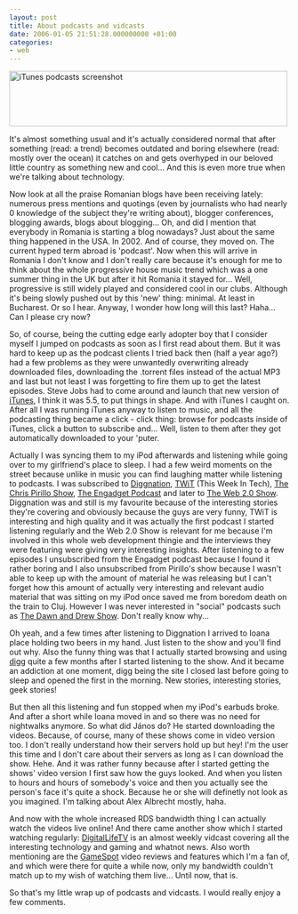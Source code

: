 ```yaml
---
layout: post
title: About podcasts and vidcasts
date: 2006-01-05 21:51:28.000000000 +01:00
categories:
- web
---
```

<img src="https://content.rusiczki.net/blogpics/itunes_podcasts_screenshot.gif" width="500" height="100" alt="iTunes podcasts screenshot" class="image" />

It's almost something usual and it's actually considered normal that after something (read: a trend) becomes outdated and boring elsewhere (read: mostly over the ocean) it catches on and gets overhyped in our beloved little country as something new and cool... And this is even more true when we're talking about technology.

Now look at all the praise Romanian blogs have been receiving lately: numerous press mentions and quotings (even by journalists who had nearly 0 knowledge of the subject they're writing about), blogger conferences, blogging awards, blogs about blogging... Oh, and did I mention that everybody in Romania is starting a blog nowadays? Just about the same thing happened in the USA. In 2002. And of course, they moved on. The current hyped term abroad is 'podcast'. Now when this will arrive in Romania I don't know and I don't really care because it's enough for me to think about the whole progressive house music trend which was a one summer thing in the UK but after it hit Romania it stayed for... Well, progressive is still widely played and considered cool in our clubs. Although it's being slowly pushed out by this 'new' thing: minimal. At least in Bucharest. Or so I hear. Anyway, I wonder how long will this last? Haha... Can I please cry now?

So, of course, being the cutting edge early adopter boy that I consider myself I jumped on podcasts as soon as I first read about them. But it was hard to keep up as the podcast clients I tried back then (half a year ago?) had a few problems as they were unwantedly overwriting already downloaded files, downloading the .torrent files instead of the actual MP3 and last but not least I was forgetting to fire them up to get the latest episodes. Steve Jobs had to come around and launch that new version of <a href="http://www.apple.com/itunes">iTunes</a>, I think it was 5.5, to put things in shape. And with iTunes I caught on. After all I was running iTunes anyway to listen to music, and all the podcasting thing became a click - click thing: browse for podcasts inside of iTunes, click a button to subscribe and... Well, listen to them after they got automatically downloaded to your 'puter.

Actually I was syncing them to my iPod afterwards and listening while going over to my girlfriend's place to sleep. I had a few weird moments on the street because unlike in music you can find laughing matter while listening to podcasts. I was subscribed to <a href="http://www.diggnation.com">Diggnation</a>, <a href="http://www.twit.tv">TWiT</a> (This Week In Tech), <a href="http://www.thechrispirilloshow.com/">The Chris Pirillo Show</a>, <a href="http://www.engadget.com/category/podcasts/">The Engadget Podcast</a> and later to <a href="http://www.web20show.com/">The Web 2.0 Show</a>. Diggnation was and still is my favourite because of the interesting stories they're covering and obviously because the guys are very funny, TWiT is interesting and high quality and it was actually the first podcast I started listening regularly and the Web 2.0 Show is relevant for me because I'm involved in this whole web development thingie and the interviews they were featuring were giving very interesting insights. After listening to a few episodes I unsubscribed from the Engadget podcast because I found it rather boring and I also unsubscribed from Pirillo's show because I wasn't able to keep up with the amount of material he was releasing but I can't forget how this amount of actually very interesting and relevant audio material that was sitting on my iPod once saved me from boredom death on the train to Cluj. However I was never interested in "social" podcasts such as <a href="http://dawnanddrew.podshow.com/">The Dawn and Drew Show</a>. Don't really know why...

Oh yeah, and a few times after listening to Diggnation I arrived to Ioana place holding two beers in my hand. Just listen to the show and you'll find out why. Also the funny thing was that I actually started browsing and using <a href="http://www.digg.com">digg</a> quite a few months after I started listening to the show. And it became an addiction at one moment, digg being the site I closed last before going to sleep and opened the first in the morning. New stories, interesting stories, geek stories!

But then all this listening and fun stopped when my iPod's earbuds broke. And after a short while Ioana moved in and so there was no need for nightwalks anymore. So what did J&aacute;nos do? He started downloading the videos. Because, of course, many of these shows come in video version too. I don't really understand how their servers hold up but hey! I'm the user this time and I don't care about their servers as long as I can download the show. Hehe. And it was rather funny because after I started getting the shows' video version I first saw how the guys looked. And when you listen to hours and hours of somebody's voice and then you actually see the person's face it's quite a shock. Because he or she will definetly not look as you imagined. I'm talking about Alex Albrecht mostly, haha.

And now with the whole increased RDS bandwidth thing I can actually watch the videos live online! And there came another show which I started watching regularly: <a href="http://www.digitallifetv.com/">DigitalLifeTV</a> is an almost weekly vidcast covering all the interesting technology and gaming and whatnot news. Also worth mentioning are the <a href="http://www.gamespot.com">GameSpot</a> video reviews and features which I'm a fan of, and which were there for quite a while now, only my bandwidth couldn't match up to my wish of watching them live... Until now, that is.

So that's my little wrap up of podcasts and vidcasts. I would really enjoy a few comments.

